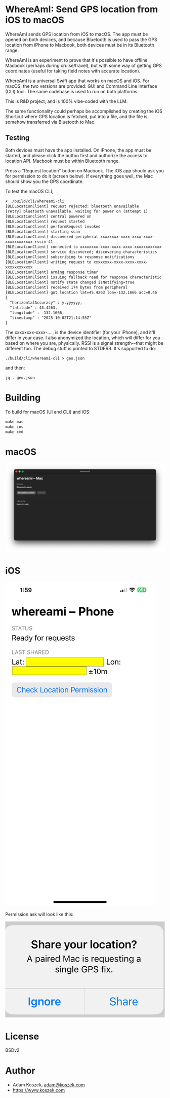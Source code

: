 # WhereAmI: Send GPS location from iOS to macOS

WhereAmI sends GPS location from iOS to macOS.
The app must be opened on both devices, and because Bluetooth
is used to pass the GPS location from iPhone to Macbook,
both devices must be in its Bluetooth range.

WhereAmI is an experiment to prove that it's possible to have offline
Macbook (perhaps during cruise/travel), but with some way of getting 
GPS coordinates (useful for taking field notes with accurate location).

WhereAmI is a universal Swift app that works on macOS and iOS.
For macOS, the two versions are provided: GUI and Command Line Interface (CLI)
tool.
The same codebase is used to run on both platforms.

This is R&D project, and is 100% vibe-coded with the LLM.

The same functionality could perhaps be accomplished by creating the iOS
Shortcut where GPS location is fetched, put into a file, and the file is
somehow transferred via Bluetooth to Mac.

## Testing

Both devices must have the app installed.
On iPhone, the app must be started, and please click the button first and
authorize the access to location API.
Macbook must be within Bluetooth range.

Press a "Request location" button on Macbook.
The iOS app should ask you for permission to do it (screen below).
If everything goes well, the Mac should show you the GPS coordinate.

To test the macOS CLI,

    ✗ ./build/cli/whereami-cli
    [BLELocationClient] request rejected: bluetooth unavailable
    [retry] bluetooth unavailable; waiting for power on (attempt 1)
    [BLELocationClient] central powered on
    [BLELocationClient] request started
    [BLELocationClient] performRequest invoked
    [BLELocationClient] starting scan
    [BLELocationClient] discovered peripheral xxxxxxxx-xxxx-xxxx-xxxx-xxxxxxxxxxxx rssi=-41
    [BLELocationClient] connected to xxxxxxxx-xxxx-xxxx-xxxx-xxxxxxxxxxxx
    [BLELocationClient] service discovered; discovering characteristics
    [BLELocationClient] subscribing to response notifications
    [BLELocationClient] writing request to xxxxxxxx-xxxx-xxxx-xxxx-xxxxxxxxxxxx
    [BLELocationClient] arming response timer
    [BLELocationClient] issuing fallback read for response characteristic
    [BLELocationClient] notify state changed isNotifying=true
    [BLELocationClient] received 174 bytes from peripheral
    [BLELocationClient] got location lat=45.4263 lon=-132.1666 acc=8.46
    {
      "horizontalAccuracy" : y.yyyyyy,
      "latitude" : 45.4263,
      "longitude" : -132.1666,
      "timestamp" : "2025-10-02T21:14:55Z"
    }

The xxxxxxxx-xxxx-..... is the device identifier (for your iPhone), and it'll differ in your case.
I also anonymized the location, which will differ for you based on where you are, physically.
RSSI is a signal strength--that might be different too.
The debug stuff is printed to STDERR.
It's supported to do:

    ./build/cli/whereami-cli > geo.json

and then:

    jq . geo.json

# Building

To build for macOS (UI and CLI) and iOS:

    make mac
    make ios
    make cmd

# macOS 

![macOS whereami](docs/whereami_mac.png)

# iOS

![iOS whereami](docs/whereami_ios.jpeg)

Permission ask will look like this:

![iOS whereami](docs/whereami_ask.jpeg)

# License

BSDv2

# Author

- Adam Koszek, adam@koszek.com
- https://www.koszek.com
